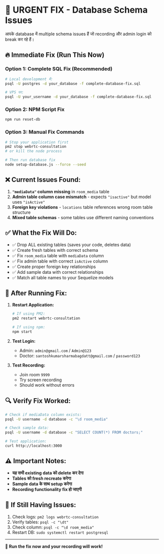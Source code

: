 # 🚨 URGENT FIX - Database Schema Issues

आपके database में multiple schema issues हैं जो recording और admin login को break कर रहे हैं।

## 🔥 **Immediate Fix (Run This Now)**

### **Option 1: Complete SQL Fix (Recommended)**
```bash
# Local development में:
psql -U postgres -d your_database -f complete-database-fix.sql

# VPS पर:
psql -U your_username -d your_database -f complete-database-fix.sql
```

### **Option 2: NPM Script Fix**
```bash
npm run reset-db
```

### **Option 3: Manual Fix Commands**
```bash
# Stop your application first
pm2 stop webrtc-consultation
# or kill the node process

# Then run database fix
node setup-database.js --force --seed
```

## ❌ **Current Issues Found:**

1. **`"mediaData"` column missing** in `room_media` table
2. **Admin table column case mismatch** - expects `"isactive"` but model uses `"isActive"`
3. **Foreign key violations** - `locations` table references wrong room table structure
4. **Mixed table schemas** - some tables use different naming conventions

## ✅ **What the Fix Will Do:**

- ✅ Drop ALL existing tables (saves your code, deletes data)
- ✅ Create fresh tables with correct schema
- ✅ Fix `room_media` table with `mediaData` column
- ✅ Fix admin table with correct `isActive` column
- ✅ Create proper foreign key relationships
- ✅ Add sample data with correct relationships
- ✅ Match all table names to your Sequelize models

## 🔄 **After Running Fix:**

1. **Restart Application:**
   ```bash
   # If using PM2:
   pm2 restart webrtc-consultation
   
   # If using npm:
   npm start
   ```

2. **Test Login:**
   - Admin: `admin@gmail.com` / `Admin@123`
   - Doctor: `santoshkumarsharmabagdatt@gmail.com` / `password123`

3. **Test Recording:**
   - Join room `9999`
   - Try screen recording
   - Should work without errors

## 🔍 **Verify Fix Worked:**

```bash
# Check if mediaData column exists:
psql -U username -d database -c "\d room_media"

# Check sample data:
psql -U username -d database -c "SELECT COUNT(*) FROM doctors;"

# Test application:
curl http://localhost:3000
```

## ⚠️ **Important Notes:**

- **यह सभी existing data को delete कर देगा**
- **Tables को fresh recreate करेगा**
- **Sample data के साथ setup करेगा**
- **Recording functionality fix हो जाएगी**

## 🔧 **If Still Having Issues:**

1. Check logs: `pm2 logs webrtc-consultation`
2. Verify tables: `psql -c "\dt"`
3. Check column: `psql -c "\d room_media"`
4. Restart DB: `sudo systemctl restart postgresql`

---

**🚀 Run the fix now and your recording will work!**

